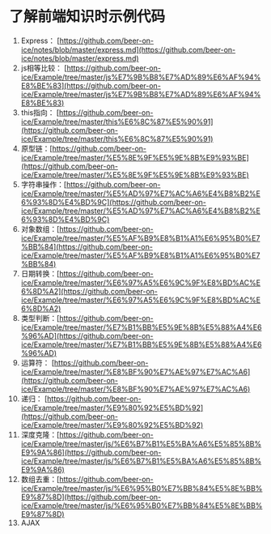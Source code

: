 # 了解前端知识时示例代码

1.	Express： [https://github.com/beer-on-ice/notes/blob/master/express.md](https://github.com/beer-on-ice/notes/blob/master/express.md)
2.	js相等比较： [https://github.com/beer-on-ice/Example/tree/master/js%E7%9B%B8%E7%AD%89%E6%AF%94%E8%BE%83](https://github.com/beer-on-ice/Example/tree/master/js%E7%9B%B8%E7%AD%89%E6%AF%94%E8%BE%83)
3.	this指向： [https://github.com/beer-on-ice/Example/tree/master/this%E6%8C%87%E5%90%91](https://github.com/beer-on-ice/Example/tree/master/this%E6%8C%87%E5%90%91)
4.	原型链：[https://github.com/beer-on-ice/Example/tree/master/%E5%8E%9F%E5%9E%8B%E9%93%BE](https://github.com/beer-on-ice/Example/tree/master/%E5%8E%9F%E5%9E%8B%E9%93%BE)
5.	字符串操作：[https://github.com/beer-on-ice/Example/tree/master/%E5%AD%97%E7%AC%A6%E4%B8%B2%E6%93%8D%E4%BD%9C](https://github.com/beer-on-ice/Example/tree/master/%E5%AD%97%E7%AC%A6%E4%B8%B2%E6%93%8D%E4%BD%9C)
6.	对象数组：[https://github.com/beer-on-ice/Example/tree/master/%E5%AF%B9%E8%B1%A1%E6%95%B0%E7%BB%84](https://github.com/beer-on-ice/Example/tree/master/%E5%AF%B9%E8%B1%A1%E6%95%B0%E7%BB%84)
7.	日期转换：[https://github.com/beer-on-ice/Example/tree/master/%E6%97%A5%E6%9C%9F%E8%BD%AC%E6%8D%A2](https://github.com/beer-on-ice/Example/tree/master/%E6%97%A5%E6%9C%9F%E8%BD%AC%E6%8D%A2)
8.	类型判断：[https://github.com/beer-on-ice/Example/tree/master/%E7%B1%BB%E5%9E%8B%E5%88%A4%E6%96%AD](https://github.com/beer-on-ice/Example/tree/master/%E7%B1%BB%E5%9E%8B%E5%88%A4%E6%96%AD)
9.	运算符： [https://github.com/beer-on-ice/Example/tree/master/%E8%BF%90%E7%AE%97%E7%AC%A6](https://github.com/beer-on-ice/Example/tree/master/%E8%BF%90%E7%AE%97%E7%AC%A6)
10.	递归： [https://github.com/beer-on-ice/Example/tree/master/%E9%80%92%E5%BD%92](https://github.com/beer-on-ice/Example/tree/master/%E9%80%92%E5%BD%92)
11.	深度克隆：[https://github.com/beer-on-ice/Example/tree/master/js/%E6%B7%B1%E5%BA%A6%E5%85%8B%E9%9A%86](https://github.com/beer-on-ice/Example/tree/master/js/%E6%B7%B1%E5%BA%A6%E5%85%8B%E9%9A%86) 
12.	数组去重：[https://github.com/beer-on-ice/Example/tree/master/js/%E6%95%B0%E7%BB%84%E5%8E%BB%E9%87%8D](https://github.com/beer-on-ice/Example/tree/master/js/%E6%95%B0%E7%BB%84%E5%8E%BB%E9%87%8D)
13.	AJAX